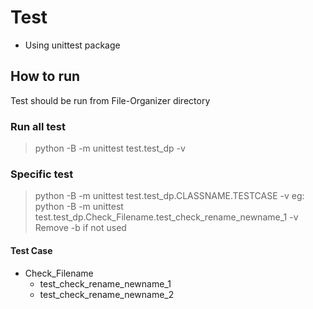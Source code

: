 # Test
- Using unittest package

## How to run
Test should be run from File-Organizer directory

### Run all test
> python -B -m unittest test.test_dp -v

### Specific test
> python -B -m unittest test.test_dp.CLASSNAME.TESTCASE -v
> eg: python -B -m unittest test.test_dp.Check_Filename.test_check_rename_newname_1 -v
> Remove -b if not used

#### Test Case
- Check_Filename
    - test_check_rename_newname_1
    - test_check_rename_newname_2

